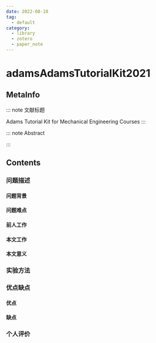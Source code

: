 ```yaml
---
date: 2022-08-10
tag:
  - default
category:
  - library
  - zotero
  - paper_note
---
```



# adamsAdamsTutorialKit2021

## MetaInfo

::: note 文献标题

 Adams Tutorial Kit for Mechanical Engineering Courses
:::

::: note Abstract


:::


## Contents

### 问题描述

#### 问题背景

#### 问题难点

#### 前人工作

#### 本文工作

#### 本文意义

### 实验方法


### 优点缺点

#### 优点

#### 缺点

### 个人评价
